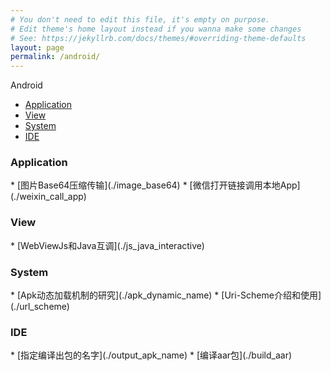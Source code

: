 ```yaml
---
# You don't need to edit this file, it's empty on purpose.
# Edit theme's home layout instead if you wanna make some changes
# See: https://jekyllrb.com/docs/themes/#overriding-theme-defaults
layout: page
permalink: /android/
---
```


Android

* [Application](#Application)
* [View](#View) 
* [System](#System)
* [IDE](#IDE)

<h3 id="Application">Application</h3>
* [图片Base64压缩传输](./image_base64)
* [微信打开链接调用本地App](./weixin_call_app)

<h3 id="View">View</h3>
* [WebViewJs和Java互调](./js_java_interactive)

<h3 id="System">System</h3>
* [Apk动态加载机制的研究](./apk_dynamic_name)
* [Uri-Scheme介绍和使用](./url_scheme)

<h3 id="IDE">IDE</h3>
* [指定编译出包的名字](./output_apk_name) 
* [编译aar包](./build_aar) 


